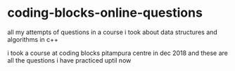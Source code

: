 # coding-blocks-online-questions
all my attempts of questions in a course i took about data structures and algorithms in c++ 

i took a course at coding blocks pitampura centre in dec 2018 and these are all the questions i have practiced uptil now


